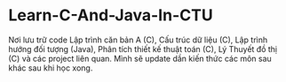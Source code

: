 # Learn-C-And-Java-In-CTU
Nơi lưu trữ code Lập trình căn bản A (C), Cấu trúc dữ liệu (C), Lập trình hướng đối tượng (Java), Phân tích thiết kế thuật toán (C), Lý Thuyết đồ thị (C) và các project liên quan.  Mình sẽ update dần kiến thức các môn sau khác sau khi học xong.
